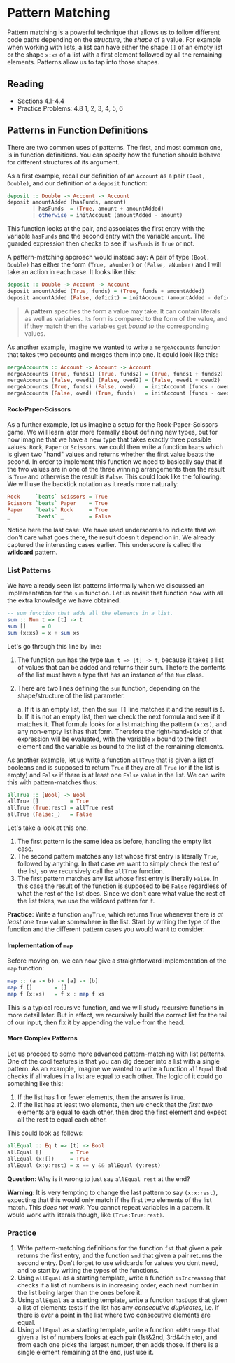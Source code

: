 # Pattern Matching

Pattern matching is a powerful technique that allows us to follow different code paths depending on the *structure*, the *shape* of a value. For example when working with lists, a list can have either the shape `[]` of an empty list or the shape `x:xs` of a list with a first element followed by all the remaining elements. Patterns allow us to tap into those shapes.

## Reading

- Sections 4.1-4.4
- Practice Problems: 4.8 1, 2, 3, 4, 5, 6

## Patterns in Function Definitions

There are two common uses of patterns. The first, and most common one, is in function definitions. You can specify how the function should behave for different structures of its argument.

As a first example, recall our definition of an `Account` as a pair `(Bool, Double)`, and our definition of a `deposit` function:
```haskell
deposit :: Double -> Account -> Account
deposit amountAdded (hasFunds, amount)
        | hasFunds  = (True, amount + amountAdded)
        | otherwise = initAccount (amountAdded - amount)
```
This function looks at the pair, and associates the first entry with the variable `hasFunds` and the second entry with the variable `amount`. The guarded expression then checks to see if `hasFunds` is `True` or not.

A pattern-matching approach would instead say: A pair of type `(Bool, Double)` has either the form `(True, aNumber)` or `(False, aNumber)` and I will take an action in each case. It looks like this:
```haskell
deposit :: Double -> Account -> Account
deposit amountAdded (True, funds) = (True, funds + amountAdded)
deposit amountAdded (False, deficit) = initAccount (amountAdded - deficit)
```

> A **pattern** specifies the form a value may take. It can contain literals as well as variables. Its form is compared to the form of the value, and if they match then the variables get *bound to* the corresponding values.

As another example, imagine we wanted to write a `mergeAccounts` function that takes two accounts and merges them into one. It could look like this:
```haskell
mergeAccounts :: Account -> Account -> Account
mergeAccounts (True, funds1) (True, funds2) = (True, funds1 + funds2)
mergeAccounts (False, owed1) (False, owed2) = (False, owed1 + owed2)
mergeAccounts (True, funds) (False, owed)   = initAccount (funds - owed)
mergeAccounts (False, owed) (True, funds)   = initAccount (funds - owed)
```

#### Rock-Paper-Scissors

As a further example, let us imagine a setup for the Rock-Paper-Scissors game. We will learn later more formally about defining new types, but for now imagine that we have a new type that takes exactly three possible values: `Rock`, `Paper` or `Scissors`. we could then write a function `beats` which is given two "hand" values and returns whether the first value beats the second. In order to implement this function we need to basically say that if the two values are in one of the three winning arrangements then the result is `True` and otherwise the result is `False`. This could look like the following. We will use the backtick notation as it reads more naturally:
```haskell
Rock     `beats` Scissors = True
Scissors `beats` Paper    = True
Paper    `beats` Rock     = True
_        `beats` _        = False
```
Notice here the last case: We have used underscores to indicate that we don't care what goes there, the result doesn't depend on in. We already captured the interesting cases earlier. This underscore is called the **wildcard** pattern.

### List Patterns

We have already seen list patterns informally when we discussed an implementation for the `sum` function. Let us revisit that function now with all the extra knowledge we have obtained:
```haskell
-- sum function that adds all the elements in a list.
sum :: Num t => [t] -> t
sum []     = 0
sum (x:xs) = x + sum xs
```
Let's go through this line by line:

1. The function `sum` has the type `Num t => [t] -> t`, because it takes a list of values that can be added and returns their sum. Thefore the contents of the list must have a type that has an instance of the `Num` class.
2. There are two lines defining the `sum` function, depending on the shape/structure of the list parameter.

    a. If it is an empty list, then the `sum []` line matches it and the result is `0`.
    b. If it is not an empty list, then we check the next formula and see if it matches it. That formula looks for a list matching the pattern `(x:xs)`, and any non-empty list has that form. Therefore the right-hand-side of that expression will be evaluated, with the variable `x` bound to the first element and the variable `xs` bound to the list of the remaining elements.

As another example, let us write a function `allTrue` that is given a list of booleans and is supposed to return `True` if they are all `True` (or if the list is empty) and `False` if there is at least one `False` value in the list. We can write this with pattern-matches thus:
```haskell
allTrue :: [Bool] -> Bool
allTrue []          = True
allTrue (True:rest) = allTrue rest
allTrue (False:_)   = False
```
Let's take a look at this one.

1. The first pattern is the same idea as before, handling the empty list case.
2. The second pattern matches any list whose first entry is literally `True`, followed by anything. In that case we want to simply check the rest of the list, so we recursively call the `allTrue` function.
3. The first pattern matches any list whose first entry is literally `False`. In this case the result of the function is supposed to be `False` regardless of what the rest of the list does. Since we don't care what value the rest of the list takes, we use the wildcard pattern for it.

**Practice**: Write a function `anyTrue`, which returns `True` whenever there is *at least one* `True` value somewhere in the list. Start by writing the type of the function and the different pattern cases you would want to consider.

#### Implementation of `map`

Before moving on, we can now give a straightforward implementation of the `map` function:
```haskell
map :: (a -> b) -> [a] -> [b]
map f []       = []
map f (x:xs)   = f x : map f xs
```
This is a typical recursive function, and we will study recursive functions in more detail later. But in effect, we recursively build the correct list for the tail of our input, then fix it by appending the value from the head.

#### More Complex Patterns

Let us proceed to some more advanced pattern-matching with list patterns. One of the cool features is that you can dig deeper into a list with a single pattern. As an example, imagine we wanted to write a function `allEqual` that checks if all values in a list are equal to each other. The logic of it could go something like this:

1. If the list has 1 or fewer elements, then the answer is `True`.
2. If the list has at least two elements, then we check that the *first two* elements are equal to each other, then drop the first element and expect all the rest to equal each other.

This could look as follows:
```haskell
allEqual :: Eq t => [t] -> Bool
allEqual []         = True
allEqual (x:[])     = True
allEqual (x:y:rest) = x == y && allEqual (y:rest)
```
**Question**: Why is it wrong to just say `allEqual rest` at the end?

**Warning**: It is very tempting to change the last pattern to say `(x:x:rest)`, expecting that this would only match if the first two elements of the list match. This *does not work*. You cannot repeat variables in a pattern. It would work with literals though, like `(True:True:rest)`.

### Practice

1. Write pattern-matching definitions for the function `fst` that given a pair returns the first entry, and the function `snd` that given a pair returns the second entry. Don't forget to use wildcards for values you dont need, and to start by writing the types of the functions.
2. Using `allEqual` as a starting template, write a function `isIncreasing` that checks if a list of numbers is in increasing order, each next number in the list being larger than the ones before it.
3. Using `allEqual` as a starting template, write a function `hasDups` that given a list of elements tests if the list has any *consecutive duplicates*, i.e. if there is ever a point in the list where two consecutive elements are equal.
4. Using `allEqual` as a starting template, write a function `addStrange` that given a list of numbers looks at each pair (1st&2nd, 3rd&4th etc), and from each one picks the largest number, then adds those. If there is a single element remaining at the end, just use it.
